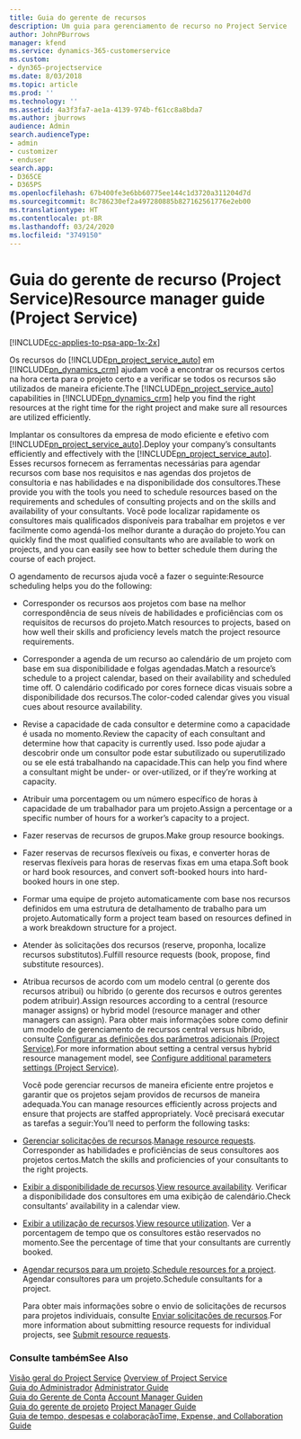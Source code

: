 ```yaml
---
title: Guia do gerente de recursos
description: Um guia para gerenciamento de recurso no Project Service
author: JohnPBurrows
manager: kfend
ms.service: dynamics-365-customerservice
ms.custom:
- dyn365-projectservice
ms.date: 8/03/2018
ms.topic: article
ms.prod: ''
ms.technology: ''
ms.assetid: 4a3f3fa7-ae1a-4139-974b-f61cc8a8bda7
ms.author: jburrows
audience: Admin
search.audienceType:
- admin
- customizer
- enduser
search.app:
- D365CE
- D365PS
ms.openlocfilehash: 67b400fe3e6bb60775ee144c1d3720a311204d7d
ms.sourcegitcommit: 8c786230ef2a497280885b827162561776e2eb00
ms.translationtype: HT
ms.contentlocale: pt-BR
ms.lasthandoff: 03/24/2020
ms.locfileid: "3749150"
---
```

# <a name="resource-manager-guide-project-service"></a><span data-ttu-id="4349f-103">Guia do gerente de recurso (Project Service)</span><span class="sxs-lookup"><span data-stu-id="4349f-103">Resource manager guide (Project Service)</span></span>

[!INCLUDE[cc-applies-to-psa-app-1x-2x](../includes/cc-applies-to-psa-app-1x-2x.md)]

<span data-ttu-id="4349f-104">Os recursos do [!INCLUDE[pn_project_service_auto](../includes/pn-project-service-auto.md)] em [!INCLUDE[pn_dynamics_crm](../includes/pn-dynamics-crm.md)] ajudam você a encontrar os recursos certos na hora certa para o projeto certo e a verificar se todos os recursos são utilizados de maneira eficiente.</span><span class="sxs-lookup"><span data-stu-id="4349f-104">The [!INCLUDE[pn_project_service_auto](../includes/pn-project-service-auto.md)] capabilities in [!INCLUDE[pn_dynamics_crm](../includes/pn-dynamics-crm.md)] help you find the right resources at the right time for the right project and make sure all resources are utilized efficiently.</span></span>  
  
 <span data-ttu-id="4349f-105">Implantar os consultores da empresa de modo eficiente e efetivo com [!INCLUDE[pn_project_service_auto](../includes/pn-project-service-auto.md)].</span><span class="sxs-lookup"><span data-stu-id="4349f-105">Deploy your company’s consultants efficiently and effectively with the [!INCLUDE[pn_project_service_auto](../includes/pn-project-service-auto.md)].</span></span> <span data-ttu-id="4349f-106">Esses recursos fornecem as ferramentas necessárias para agendar recursos com base nos requisitos e nas agendas dos projetos de consultoria e nas habilidades e na disponibilidade dos consultores.</span><span class="sxs-lookup"><span data-stu-id="4349f-106">These provide you with the tools you need to schedule resources based on the requirements and schedules of consulting projects and on the skills and availability of your consultants.</span></span> <span data-ttu-id="4349f-107">Você pode localizar rapidamente os consultores mais qualificados disponíveis para trabalhar em projetos e ver facilmente como agendá-los melhor durante a duração do projeto.</span><span class="sxs-lookup"><span data-stu-id="4349f-107">You can quickly find the most qualified consultants who are available to work on projects, and you can easily see how to better schedule them during the course of each project.</span></span>  
  
 <span data-ttu-id="4349f-108">O agendamento de recursos ajuda você a fazer o seguinte:</span><span class="sxs-lookup"><span data-stu-id="4349f-108">Resource scheduling helps you do the following:</span></span>  
  
- <span data-ttu-id="4349f-109">Corresponder os recursos aos projetos com base na melhor correspondência de seus níveis de habilidades e proficiências com os requisitos de recursos do projeto.</span><span class="sxs-lookup"><span data-stu-id="4349f-109">Match resources to projects, based on how well their skills and proficiency levels match the project resource requirements.</span></span>  
  
- <span data-ttu-id="4349f-110">Corresponder a agenda de um recurso ao calendário de um projeto com base em sua disponibilidade e folgas agendadas.</span><span class="sxs-lookup"><span data-stu-id="4349f-110">Match a resource’s schedule to a project calendar, based on their availability and scheduled time off.</span></span> <span data-ttu-id="4349f-111">O calendário codificado por cores fornece dicas visuais sobre a disponibilidade dos recursos.</span><span class="sxs-lookup"><span data-stu-id="4349f-111">The color-coded calendar gives you visual cues about resource availability.</span></span>  
  
- <span data-ttu-id="4349f-112">Revise a capacidade de cada consultor e determine como a capacidade é usada no momento.</span><span class="sxs-lookup"><span data-stu-id="4349f-112">Review the capacity of each consultant and determine how that capacity is currently used.</span></span> <span data-ttu-id="4349f-113">Isso pode ajudar a descobrir onde um consultor pode estar subutilizado ou superutilizado ou se ele está trabalhando na capacidade.</span><span class="sxs-lookup"><span data-stu-id="4349f-113">This can help you find where a consultant might be under- or over-utilized, or if they’re working at capacity.</span></span>  
  
- <span data-ttu-id="4349f-114">Atribuir uma porcentagem ou um número específico de horas à capacidade de um trabalhador para um projeto.</span><span class="sxs-lookup"><span data-stu-id="4349f-114">Assign a percentage or a specific number of hours for a worker’s capacity to a project.</span></span>  
  
- <span data-ttu-id="4349f-115">Fazer reservas de recursos de grupos.</span><span class="sxs-lookup"><span data-stu-id="4349f-115">Make group resource bookings.</span></span>  
  
- <span data-ttu-id="4349f-116">Fazer reservas de recursos flexíveis ou fixas, e converter horas de reservas flexíveis para horas de reservas fixas em uma etapa.</span><span class="sxs-lookup"><span data-stu-id="4349f-116">Soft book or hard book resources, and convert soft-booked hours into hard-booked hours in one step.</span></span>  
  
- <span data-ttu-id="4349f-117">Formar uma equipe de projeto automaticamente com base nos recursos definidos em uma estrutura de detalhamento de trabalho para um projeto.</span><span class="sxs-lookup"><span data-stu-id="4349f-117">Automatically form a project team based on resources defined in a work breakdown structure for a project.</span></span>  
  
- <span data-ttu-id="4349f-118">Atender às solicitações dos recursos (reserve, proponha, localize recursos substitutos).</span><span class="sxs-lookup"><span data-stu-id="4349f-118">Fulfill resource requests (book, propose, find substitute resources).</span></span>  
  
- <span data-ttu-id="4349f-119">Atribua recursos de acordo com um modelo central (o gerente dos recursos atribui) ou híbrido (o gerente dos recursos e outros gerentes podem atribuir).</span><span class="sxs-lookup"><span data-stu-id="4349f-119">Assign resources according to a central (resource manager assigns) or hybrid model (resource manager and other managers can assign).</span></span> <span data-ttu-id="4349f-120">Para obter mais informações sobre como definir um modelo de gerenciamento de recursos central versus híbrido, consulte [Configurar as definições dos parâmetros adicionais (Project Service)](../project-service/configure-additional-parameters-settings.md).</span><span class="sxs-lookup"><span data-stu-id="4349f-120">For more information about setting a central versus hybrid resource management model, see [Configure additional parameters settings (Project Service)](../project-service/configure-additional-parameters-settings.md).</span></span>  
  
  <span data-ttu-id="4349f-121">Você pode gerenciar recursos de maneira eficiente entre projetos e garantir que os projetos sejam providos de recursos de maneira adequada.</span><span class="sxs-lookup"><span data-stu-id="4349f-121">You can manage resources efficiently across projects and ensure that projects are staffed appropriately.</span></span> <span data-ttu-id="4349f-122">Você precisará executar as tarefas a seguir:</span><span class="sxs-lookup"><span data-stu-id="4349f-122">You’ll need to perform the following tasks:</span></span>  
  
- <span data-ttu-id="4349f-123">[Gerenciar solicitações de recursos](../project-service/manage-resource-requests.md).</span><span class="sxs-lookup"><span data-stu-id="4349f-123">[Manage resource requests](../project-service/manage-resource-requests.md).</span></span> <span data-ttu-id="4349f-124">Corresponder as habilidades e proficiências de seus consultores aos projetos certos.</span><span class="sxs-lookup"><span data-stu-id="4349f-124">Match the skills and proficiencies of your consultants to the right projects.</span></span>  
  
- <span data-ttu-id="4349f-125">[Exibir a disponibilidade de recursos](../project-service/view-resource-availability.md).</span><span class="sxs-lookup"><span data-stu-id="4349f-125">[View resource availability](../project-service/view-resource-availability.md).</span></span> <span data-ttu-id="4349f-126">Verificar a disponibilidade dos consultores em uma exibição de calendário.</span><span class="sxs-lookup"><span data-stu-id="4349f-126">Check consultants’ availability in a calendar view.</span></span>  
  
- <span data-ttu-id="4349f-127">[Exibir a utilização de recursos](../project-service/view-resource-utilization.md).</span><span class="sxs-lookup"><span data-stu-id="4349f-127">[View resource utilization](../project-service/view-resource-utilization.md).</span></span> <span data-ttu-id="4349f-128">Ver a porcentagem de tempo que os consultores estão reservados no momento.</span><span class="sxs-lookup"><span data-stu-id="4349f-128">See the percentage of time that your consultants are currently booked.</span></span>  
  
- <span data-ttu-id="4349f-129">[Agendar recursos para um projeto](../project-service/schedule-resources-project.md).</span><span class="sxs-lookup"><span data-stu-id="4349f-129">[Schedule resources for a project](../project-service/schedule-resources-project.md).</span></span> <span data-ttu-id="4349f-130">Agendar consultores para um projeto.</span><span class="sxs-lookup"><span data-stu-id="4349f-130">Schedule consultants for a project.</span></span>  
  
  <span data-ttu-id="4349f-131">Para obter mais informações sobre o envio de solicitações de recursos para projetos individuais, consulte [Enviar solicitações de recursos](../project-service/submit-resource-requests.md).</span><span class="sxs-lookup"><span data-stu-id="4349f-131">For more information about submitting resource requests for individual projects, see [Submit resource requests](../project-service/submit-resource-requests.md).</span></span>  
  
### <a name="see-also"></a><span data-ttu-id="4349f-132">Consulte também</span><span class="sxs-lookup"><span data-stu-id="4349f-132">See Also</span></span>  
 <span data-ttu-id="4349f-133">[Visão geral do Project Service](../project-service/overview.md) </span><span class="sxs-lookup"><span data-stu-id="4349f-133">[Overview of Project Service](../project-service/overview.md) </span></span>  
 <span data-ttu-id="4349f-134">[Guia do Administrador](../project-service/admin-guide.md) </span><span class="sxs-lookup"><span data-stu-id="4349f-134">[Administrator Guide](../project-service/admin-guide.md) </span></span>  
 <span data-ttu-id="4349f-135">[Guia do Gerente de Conta](../project-service/account-manager-guide.md) </span><span class="sxs-lookup"><span data-stu-id="4349f-135">[Account Manager Guiden](../project-service/account-manager-guide.md) </span></span>  
 <span data-ttu-id="4349f-136">[Guia do gerente de projeto](../project-service/project-manager-guide.md) </span><span class="sxs-lookup"><span data-stu-id="4349f-136">[Project Manager Guide](../project-service/project-manager-guide.md) </span></span>  
 [<span data-ttu-id="4349f-137">Guia de tempo, despesas e colaboração</span><span class="sxs-lookup"><span data-stu-id="4349f-137">Time, Expense, and Collaboration Guide</span></span>](../project-service/time-expense-collaboration-guide.md)
